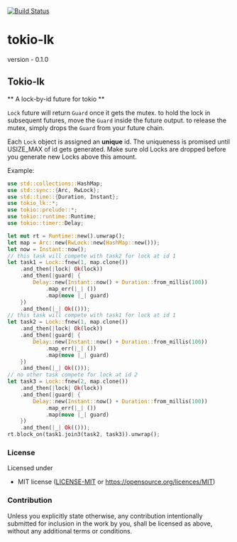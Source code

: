 [![Build Status](https://circleci.com/gh/zenixls2/tokio-lk/tree/master.svg?style=shield)](https://circleci.com/gh/zenixls2/tokio-lk/cargo-readme/tree/master)

# tokio-lk
version - 0.1.0

## Tokio-lk

** A lock-by-id future for tokio **

`Lock` future will return `Guard` once it gets the mutex.
to hold the lock in subsequent futures, move the `Guard` inside the future output.
to release the mutex, simply drops the `Guard` from your future chain.

Each `Lock` object is assigned an **unique** id.
The uniqueness is promised until USIZE_MAX of id gets generated.
Make sure old Locks are dropped before you generate new Locks above this amount.

Example:
```rust
use std::collections::HashMap;
use std::sync::{Arc, RwLock};
use std::time::{Duration, Instant};
use tokio_lk::*;
use tokio::prelude::*;
use tokio::runtime::Runtime;
use tokio::timer::Delay;

let mut rt = Runtime::new().unwrap();
let map = Arc::new(RwLock::new(HashMap::new()));
let now = Instant::now();
// this task will compete with task2 for lock at id 1
let task1 = Lock::fnew(1, map.clone())
    .and_then(|lock| Ok(lock))
    .and_then(|guard| {
        Delay::new(Instant::now() + Duration::from_millis(100))
            .map_err(|_| ())
            .map(move |_| guard)
    })
    .and_then(|_| Ok(()));
// this task will compete with task1 for lock at id 1
let task2 = Lock::fnew(1, map.clone())
    .and_then(|lock| Ok(lock))
    .and_then(|guard| {
        Delay::new(Instant::now() + Duration::from_millis(100))
            .map_err(|_| ())
            .map(move |_| guard)
    })
    .and_then(|_| Ok(()));
// no other task compete for lock at id 2
let task3 = Lock::fnew(2, map.clone())
    .and_then(|lock| Ok(lock))
    .and_then(|guard| {
        Delay::new(Instant::now() + Duration::from_millis(100))
            .map_err(|_| ())
            .map(move |_| guard)
    })
    .and_then(|_| Ok(()));
rt.block_on(task1.join3(task2, task3)).unwrap();
```

### License

Licensed under

* MIT license ([LICENSE-MIT](LICENSE-MIT) or https://opensource.org/licences/MIT)

### Contribution

Unless you explicitly state otherwise, any contribution intentionally
submitted for inclusion in the work by you, shall be licensed as above,
without any additional terms or conditions.
